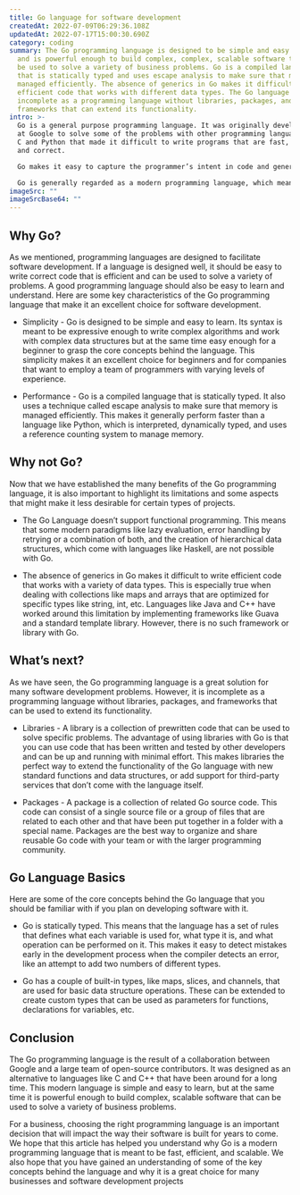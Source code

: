 ```yaml
---
title: Go language for software development
createdAt: 2022-07-09T06:29:36.108Z
updatedAt: 2022-07-17T15:00:30.690Z
category: coding
summary: The Go programming language is designed to be simple and easy to learn
  and is powerful enough to build complex, complex, scalable software that can
  be used to solve a variety of business problems. Go is a compiled language
  that is statically typed and uses escape analysis to make sure that memory is
  managed efficiently. The absence of generics in Go makes it difficult to write
  efficient code that works with different data types. The Go language is
  incomplete as a programming language without libraries, packages, and
  frameworks that can extend its functionality.
intro: >-
  Go is a general purpose programming language. It was originally developed
  at Google to solve some of the problems with other programming languages like
  C and Python that made it difficult to write programs that are fast, small,
  and correct. 

  Go makes it easy to capture the programmer’s intent in code and generate output directly from source - thanks to its lightweight syntax, concise statement, and built-in support for anonymous functions without the need for temporary variables or auxiliary arguments.

  Go is generally regarded as a modern programming language, which means that it has been designed with performance in mind, comes with support for concurrency, and implements new features introduced by other recent programming languages like Rust and Swift. The factors listed above make Go an excellent choice for software development projects involving medium-to-large sized codebases, performance optimization, or writing compilers.
imageSrc: ""
imageSrcBase64: ""
---
```


## Why Go?

As we mentioned, programming languages are designed to facilitate software development. If a language is designed well, it should be easy to write correct code that is efficient and can be used to solve a variety of problems. A good programming language should also be easy to learn and understand.
Here are some key characteristics of the Go programming language that make it an excellent choice for software development.

- Simplicity - Go is designed to be simple and easy to learn. Its syntax is meant to be expressive enough to write complex algorithms and work with complex data structures but at the same time easy enough for a beginner to grasp the core concepts behind the language. This simplicity makes it an excellent choice for beginners and for companies that want to employ a team of programmers with varying levels of experience.

- Performance - Go is a compiled language that is statically typed. It also uses a technique called escape analysis to make sure that memory is managed efficiently. This makes it generally perform faster than a language like Python, which is interpreted, dynamically typed, and uses a reference counting system to manage memory.

## Why not Go?

Now that we have established the many benefits of the Go programming language, it is also important to highlight its limitations and some aspects that might make it less desirable for certain types of projects.

- The Go Language doesn’t support functional programming. This means that some modern paradigms like lazy evaluation, error handling by retrying or a combination of both, and the creation of hierarchical data structures, which come with languages like Haskell, are not possible with Go.

- The absence of generics in Go makes it difficult to write efficient code that works with a variety of data types. This is especially true when dealing with collections like maps and arrays that are optimized for specific types like string, int, etc. Languages like Java and C++ have worked around this limitation by implementing frameworks like Guava and a standard template library. However, there is no such framework or library with Go.

## What’s next?

As we have seen, the Go programming language is a great solution for many software development problems. However, it is incomplete as a programming language without libraries, packages, and frameworks that can be used to extend its functionality.

- Libraries - A library is a collection of prewritten code that can be used to solve specific problems. The advantage of using libraries with Go is that you can use code that has been written and tested by other developers and can be up and running with minimal effort. This makes libraries the perfect way to extend the functionality of the Go language with new standard functions and data structures, or add support for third-party services that don’t come with the language itself.

- Packages - A package is a collection of related Go source code. This code can consist of a single source file or a group of files that are related to each other and that have been put together in a folder with a special name. Packages are the best way to organize and share reusable Go code with your team or with the larger programming community.

## Go Language Basics

Here are some of the core concepts behind the Go language that you should be familiar with if you plan on developing software with it.

- Go is statically typed. This means that the language has a set of rules that defines what each variable is used for, what type it is, and what operation can be performed on it. This makes it easy to detect mistakes early in the development process when the compiler detects an error, like an attempt to add two numbers of different types.

- Go has a couple of built-in types, like maps, slices, and channels, that are used for basic data structure operations. These can be extended to create custom types that can be used as parameters for functions, declarations for variables, etc.

## Conclusion

The Go programming language is the result of a collaboration between Google and a large team of open-source contributors. It was designed as an alternative to languages like C and C++ that have been around for a long time.
This modern language is simple and easy to learn, but at the same time it is powerful enough to build complex, scalable software that can be used to solve a variety of business problems.

For a business, choosing the right programming language is an important decision that will impact the way their software is built for years to come. 
We hope that this article has helped you understand why Go is a modern programming language that is meant to be fast, efficient, and scalable. We also hope that you have gained an understanding of some of the key concepts behind the language and why it is a great choice for many businesses and software development projects
